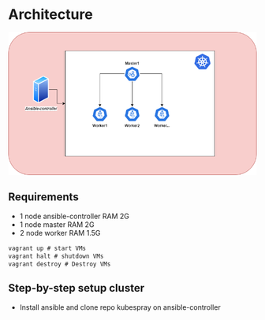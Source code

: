# Architecture
![Screenshot](./diagram/Architecture.png)

## Requirements
- 1 node ansible-controller RAM 2G
- 1 node master RAM 2G
- 2 node worker RAM 1.5G

```
vagrant up # start VMs
vagrant halt # shutdown VMs
vagrant destroy # Destroy VMs
```
## Step-by-step setup cluster
- Install ansible and clone repo kubespray on ansible-controller